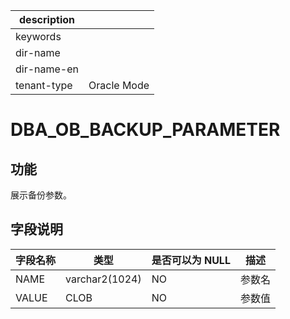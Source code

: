 |description||
|---|---|
|keywords||
|dir-name||
|dir-name-en||
|tenant-type|Oracle Mode|

# DBA_OB_BACKUP_PARAMETER

## 功能

展示备份参数。

## 字段说明

| 字段名称 | 类型 | 是否可以为 NULL | 描述 |
| --- | --- | --- | --- |
| NAME | varchar2(1024) | NO | 参数名 |
| VALUE | CLOB | NO | 参数值 |

